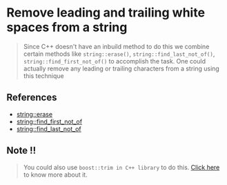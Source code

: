 # Remove leading and trailing white spaces from a string

> Since C++ doesn't have an inbuild method to do this we combine certain methods like `string::erase()`, `string::find_last_not_of()`, `string::find_first_not_of()` to accomplish the task. One could actually remove any leading or trailing characters from a string using this technique

## References

- [string::erase](https://www.cplusplus.com/reference/string/string/erase/)
- [string::find_first_not_of](https://www.cplusplus.com/reference/string/string/find_first_not_of/)
- [string::find_last_not_of](https://www.cplusplus.com/reference/string/string/find_last_not_of/)

## Note !!

> You could also use `boost::trim in C++ library` to do this. [Click here](https://www.geeksforgeeks.org/boosttrim-in-cpp-library/) to know more about it.
